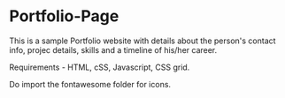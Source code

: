 # Portfolio-Page

This is a sample Portfolio website with details about the person's contact info, projec details, skills and a timeline of his/her career.

Requirements - HTML, cSS, Javascript, CSS grid.

Do import the fontawesome folder for icons.
